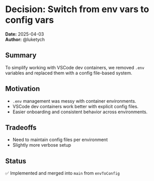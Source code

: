 # Decision: Switch from env vars to config vars

**Date:** 2025-04-03  
**Author:** @luketych

## Summary
To simplify working with VSCode dev containers, we removed `.env` variables and replaced them with a config file-based system.

## Motivation
- `.env` management was messy with container environments.
- VSCode dev containers work better with explicit config files.
- Easier onboarding and consistent behavior across environments.

## Tradeoffs
- Need to maintain config files per environment
- Slightly more verbose setup

## Status
✅ Implemented and merged into `main` from `envToConfig`
